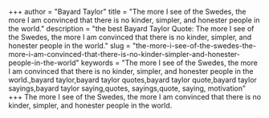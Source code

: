+++
author = "Bayard Taylor"
title = "The more I see of the Swedes, the more I am convinced that there is no kinder, simpler, and honester people in the world."
description = "the best Bayard Taylor Quote: The more I see of the Swedes, the more I am convinced that there is no kinder, simpler, and honester people in the world."
slug = "the-more-i-see-of-the-swedes-the-more-i-am-convinced-that-there-is-no-kinder-simpler-and-honester-people-in-the-world"
keywords = "The more I see of the Swedes, the more I am convinced that there is no kinder, simpler, and honester people in the world.,bayard taylor,bayard taylor quotes,bayard taylor quote,bayard taylor sayings,bayard taylor saying,quotes, sayings,quote, saying, motivation"
+++
The more I see of the Swedes, the more I am convinced that there is no kinder, simpler, and honester people in the world.
